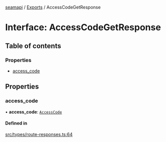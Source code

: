 [seamapi](../README.md) / [Exports](../modules.md) / AccessCodeGetResponse

# Interface: AccessCodeGetResponse

## Table of contents

### Properties

- [access\_code](AccessCodeGetResponse.md#access_code)

## Properties

### access\_code

• **access\_code**: [`AccessCode`](../modules.md#accesscode)

#### Defined in

[src/types/route-responses.ts:64](https://github.com/seamapi/javascript/blob/main/src/types/route-responses.ts#L64)
